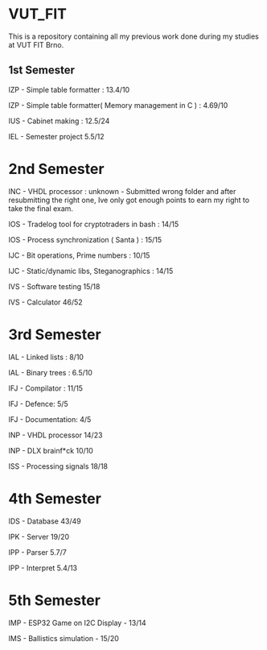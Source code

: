 # VUT_FIT

This is a repository containing all my previous work done during my studies at VUT FIT Brno. 


## 1st Semester
IZP - Simple table formatter : 13.4/10 

IZP - Simple table formatter( Memory management in C ) : 4.69/10

IUS - Cabinet making : 12.5/24

IEL - Semester project 5.5/12
# 2nd Semester

INC - VHDL processor : unknown - Submitted wrong folder and after resubmitting the right one, Ive only got enough points to earn my right to take the final exam.

IOS - Tradelog tool for cryptotraders in bash : 14/15

IOS - Process synchronization ( Santa ) : 15/15

IJC - Bit operations, Prime numbers : 10/15

IJC - Static/dynamic libs, Steganographics : 14/15

IVS - Software testing 15/18

IVS - Calculator 46/52
# 3rd Semester

IAL - Linked lists : 8/10

IAL - Binary trees : 6.5/10

IFJ - Compilator :  11/15

IFJ - Defence: 5/5

IFJ - Documentation: 4/5

INP - VHDL processor 14/23

INP - DLX brainf\*ck 10/10

ISS - Processing signals 18/18
# 4th  Semester

IDS - Database 43/49

IPK - Server 19/20

IPP - Parser 5.7/7

IPP - Interpret 5.4/13
# 5th Semester

IMP - ESP32 Game on I2C Display - 13/14

IMS - Ballistics simulation - 15/20


